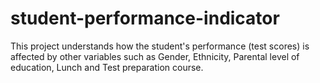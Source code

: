 # student-performance-indicator
This project understands how the student's performance (test scores) is affected by other variables such as Gender, Ethnicity, Parental level of education, Lunch and Test preparation course.
